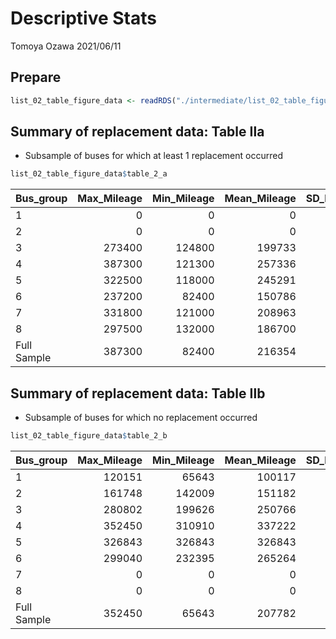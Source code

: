Descriptive Stats
================
Tomoya Ozawa
2021/06/11

## Prepare

``` r
list_02_table_figure_data <- readRDS("./intermediate/list_02_table_figure_data.rds")
```

## Summary of replacement data: Table Ⅱa

  - Subsample of buses for which at least 1 replacement occurred

<!-- end list -->

``` r
list_02_table_figure_data$table_2_a
```

<div class="kable-table">

| Bus\_group  | Max\_Mileage | Min\_Mileage | Mean\_Mileage | SD\_Mileage | Max\_Elapsed\_Time | Min\_Elapsed\_Time | Mean\_Elapsed\_Time | SD\_Elapsed\_Time | Number\_of\_Observations |
| :---------- | -----------: | -----------: | ------------: | ----------: | -----------------: | -----------------: | ------------------: | ----------------: | -----------------------: |
| 1           |            0 |            0 |             0 |           0 |                  0 |                  0 |                 0.0 |               0.0 |                        0 |
| 2           |            0 |            0 |             0 |           0 |                  0 |                  0 |                 0.0 |               0.0 |                        0 |
| 3           |       273400 |       124800 |        199733 |       37459 |                 74 |                 38 |                59.0 |              11.0 |                       27 |
| 4           |       387300 |       121300 |        257336 |       65477 |                116 |                 28 |                73.7 |              23.6 |                       33 |
| 5           |       322500 |       118000 |        245291 |       60258 |                127 |                 31 |                85.6 |              30.2 |                       11 |
| 6           |       237200 |        82400 |        150786 |       61007 |                127 |                 49 |                74.8 |              35.7 |                        7 |
| 7           |       331800 |       121000 |        208963 |       48981 |                104 |                 41 |                68.3 |              17.1 |                       27 |
| 8           |       297500 |       132000 |        186700 |       43956 |                104 |                 36 |                58.2 |              22.5 |                       19 |
| Full Sample |       387300 |        82400 |        216354 |       60475 |                127 |                 28 |                68.1 |              22.7 |                      124 |

</div>

## Summary of replacement data: Table Ⅱb

  - Subsample of buses for which no replacement occurred

<!-- end list -->

``` r
list_02_table_figure_data$table_2_b
```

<div class="kable-table">

| Bus\_group  | Max\_Mileage | Min\_Mileage | Mean\_Mileage | SD\_Mileage | Max\_Elapsed\_Time | Min\_Elapsed\_Time | Mean\_Elapsed\_Time | SD\_Elapsed\_Time | Number\_of\_Observations |
| :---------- | -----------: | -----------: | ------------: | ----------: | -----------------: | -----------------: | ------------------: | ----------------: | -----------------------: |
| 1           |       120151 |        65643 |        100117 |       12929 |                 24 |                 24 |                24.0 |              0.00 |                       15 |
| 2           |       161748 |       142009 |        151182 |        8530 |                 48 |                 48 |                48.0 |              0.00 |                        4 |
| 3           |       280802 |       199626 |        250766 |       21325 |                 75 |                 75 |                75.0 |              0.00 |                       21 |
| 4           |       352450 |       310910 |        337222 |       17802 |                118 |                117 |               117.8 |              0.45 |                        5 |
| 5           |       326843 |       326843 |        326843 |           0 |                130 |                130 |               130.0 |              0.00 |                        1 |
| 6           |       299040 |       232395 |        265264 |       33332 |                130 |                128 |               129.3 |              1.15 |                        3 |
| 7           |            0 |            0 |             0 |           0 |                  0 |                  0 |                 0.0 |              0.00 |                        0 |
| 8           |            0 |            0 |             0 |           0 |                  0 |                  0 |                 0.0 |              0.00 |                        0 |
| Full Sample |       352450 |        65643 |        207782 |       85208 |                130 |                 24 |                66.0 |             35.06 |                       49 |

</div>
